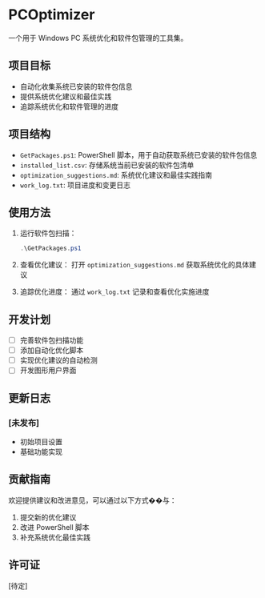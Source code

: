 # PCOptimizer

一个用于 Windows PC 系统优化和软件包管理的工具集。

## 项目目标

- 自动化收集系统已安装的软件包信息
- 提供系统优化建议和最佳实践
- 追踪系统优化和软件管理的进度

## 项目结构

- `GetPackages.ps1`: PowerShell 脚本，用于自动获取系统已安装的软件包信息
- `installed_list.csv`: 存储系统当前已安装的软件包清单
- `optimization_suggestions.md`: 系统优化建议和最佳实践指南
- `work_log.txt`: 项目进度和变更日志

## 使用方法

1. 运行软件包扫描：
   ```powershell
   .\GetPackages.ps1
   ```

2. 查看优化建议：
   打开 `optimization_suggestions.md` 获取系统优化的具体建议

3. 追踪优化进度：
   通过 `work_log.txt` 记录和查看优化实施进度

## 开发计划

- [ ] 完善软件包扫描功能
- [ ] 添加自动化优化脚本
- [ ] 实现优化建议的自动检测
- [ ] 开发图形用户界面

## 更新日志

### [未发布]
- 初始项目设置
- 基础功能实现

## 贡献指南

欢迎提供建议和改进意见，可以通过以下方式��与：
1. 提交新的优化建议
2. 改进 PowerShell 脚本
3. 补充系统优化最佳实践

## 许可证

[待定] 